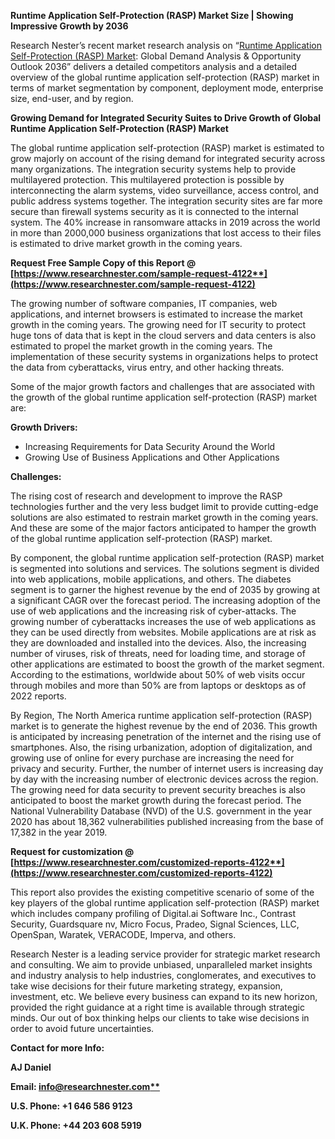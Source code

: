 ﻿**Runtime Application Self-Protection (RASP) Market Size | Showing Impressive Growth by 2036**

Research Nester’s recent market research analysis on “[Runtime Application Self-Protection (RASP) Market](https://www.researchnester.com/reports/runtime-application-self-protection-rasp-market/4122): Global Demand Analysis & Opportunity Outlook 2036” delivers a detailed competitors analysis and a detailed overview of the global runtime application self-protection (RASP) market in terms of market segmentation by component, deployment mode, enterprise size, end-user, and by region. 

**Growing Demand for Integrated Security Suites to Drive Growth of Global Runtime Application Self-Protection (RASP) Market**

The global runtime application self-protection (RASP) market is estimated to grow majorly on account of the rising demand for integrated security across many organizations. The integration security systems help to provide multilayered protection. This multilayered protection is possible by interconnecting the alarm systems, video surveillance, access control, and public address systems together. The integration security sites are far more secure than firewall systems security as it is connected to the internal system. The 40% increase in ransomware attacks in 2019 across the world in more than 2000,000 business organizations that lost access to their files is estimated to drive market growth in the coming years. 

**Request Free Sample Copy of this Report @ [https://www.researchnester.com/sample-request-4122**](https://www.researchnester.com/sample-request-4122)**

The growing number of software companies, IT companies, web applications, and internet browsers is estimated to increase the market growth in the coming years. The growing need for IT security to protect huge tons of data that is kept in the cloud servers and data centers is also estimated to propel the market growth in the coming years. The implementation of these security systems in organizations helps to protect the data from cyberattacks, virus entry, and other hacking threats. 

Some of the major growth factors and challenges that are associated with the growth of the global runtime application self-protection (RASP) market are:

**Growth Drivers:**

- Increasing Requirements for Data Security Around the World
- Growing Use of Business Applications and Other Applications

**Challenges:**

The rising cost of research and development to improve the RASP technologies further and the very less budget limit to provide cutting-edge solutions are also estimated to restrain market growth in the coming years. And these are some of the major factors anticipated to hamper the growth of the global runtime application self-protection (RASP) market.

By component, the global runtime application self-protection (RASP) market is segmented into solutions and services. The solutions segment is divided into web applications, mobile applications, and others. The diabetes segment is to garner the highest revenue by the end of 2035 by growing at a significant CAGR over the forecast period. The increasing adoption of the use of web applications and the increasing risk of cyber-attacks. The growing number of cyberattacks increases the use of web applications as they can be used directly from websites. Mobile applications are at risk as they are downloaded and installed into the devices. Also, the increasing number of viruses, risk of threats, need for loading time, and storage of other applications are estimated to boost the growth of the market segment. According to the estimations, worldwide about 50% of web visits occur through mobiles and more than 50% are from laptops or desktops as of 2022 reports.  

By Region, The North America runtime application self-protection (RASP) market is to generate the highest revenue by the end of 2036. This growth is anticipated by increasing penetration of the internet and the rising use of smartphones. Also, the rising urbanization, adoption of digitalization, and growing use of online for every purchase are increasing the need for privacy and security. Further, the number of internet users is increasing day by day with the increasing number of electronic devices across the region. The growing need for data security to prevent security breaches is also anticipated to boost the market growth during the forecast period. The National Vulnerability Database (NVD) of the U.S. government in the year 2020 has about 18,362 vulnerabilities published increasing from the base of 17,382 in the year 2019. 

**Request for customization @ [https://www.researchnester.com/customized-reports-4122**](https://www.researchnester.com/customized-reports-4122)**

This report also provides the existing competitive scenario of some of the key players of the global runtime application self-protection (RASP) market which includes company profiling of Digital.ai Software Inc., Contrast Security, Guardsquare nv, Micro Focus, Pradeo, Signal Sciences, LLC, OpenSpan, Waratek, VERACODE, Imperva, and others.      

Research Nester is a leading service provider for strategic market research and consulting. We aim to provide unbiased, unparalleled market insights and industry analysis to help industries, conglomerates, and executives to take wise decisions for their future marketing strategy, expansion, investment, etc. We believe every business can expand to its new horizon, provided the right guidance at a right time is available through strategic minds. Our out of box thinking helps our clients to take wise decisions in order to avoid future uncertainties.

**Contact for more Info:**

**AJ Daniel**

**Email: [info@researchnester.com**](mailto:info@researchnester.com)**

**U.S. Phone: +1 646 586 9123** 

**U.K. Phone: +44 203 608 5919**

